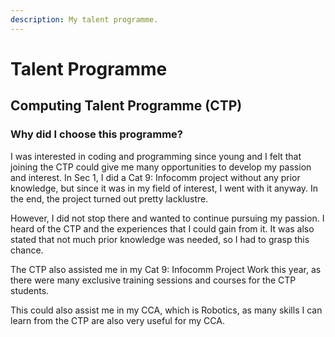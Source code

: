 ```yaml
---
description: My talent programme.
---
```


# Talent Programme

## Computing Talent Programme (CTP)

### Why did I choose this programme?

I was interested in coding and programming since young and I felt that joining the CTP could give me many opportunities to develop my passion and interest. In Sec 1, I did a Cat 9: Infocomm project without any prior knowledge, but since it was in my field of interest, I went with it anyway. In the end, the project turned out pretty lacklustre.

However, I did not stop there and wanted to continue pursuing my passion. I heard of the CTP and the experiences that I could gain from it. It was also stated that not much prior knowledge was needed, so I had to grasp this chance.

The CTP also assisted me in my Cat 9: Infocomm Project Work this year, as there were many exclusive training sessions and courses for the CTP students.

This could also assist me in my CCA, which is Robotics, as many skills I can learn from the CTP are also very useful for my CCA.
